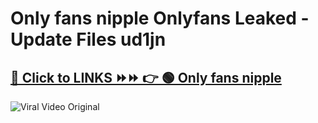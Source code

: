 
 # Only fans nipple Onlyfans Leaked - Update Files ud1jn

## <h2><a href="https://clipsfans.com/Only_fans_nipple&ref=git">🔗 Click to LINKS ⏩⏩ 👉 🟢 Only fans nipple </a></h2>

<a href="https://clipsfans.com/Only_fans_nipple&ref=git" rel="nofollow" data-target="animated-image.originalLink"><img src="https://i.ibb.co.com/xMMVF88/686577567.gif" alt="Viral Video Original" style="max-width: 100%; display: inline-block;" data-target="animated-image.originalImage"></a>

